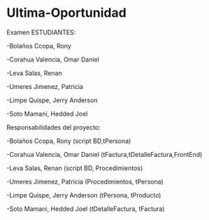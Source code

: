 # Ultima-Oportunidad
Examen
ESTUDIANTES:

-Bolaños Ccopa, Rony

-Corahua Valencia, Omar Daniel

-Leva Salas, Renan

-Umeres Jimenez, Patricia

-Limpe Quispe, Jerry Anderson

-Soto Mamani, Hedded Joel



Responsabilidades del proyecto:

-Bolaños Ccopa, Rony (script BD,tPersona)

-Corahua Valencia, Omar Daniel (tFactura,tDetalleFactura,FrontEnd)

-Leva Salas, Renan (script BD, Procedimientos)

-Umeres Jimenez, Patricia (Procedimientos, tPersona)

-Limpe Quispe, Jerry Anderson (tPersona, tProducto)

-Soto Mamani, Hedded Joel (tDetalleFactura, tFactura)

